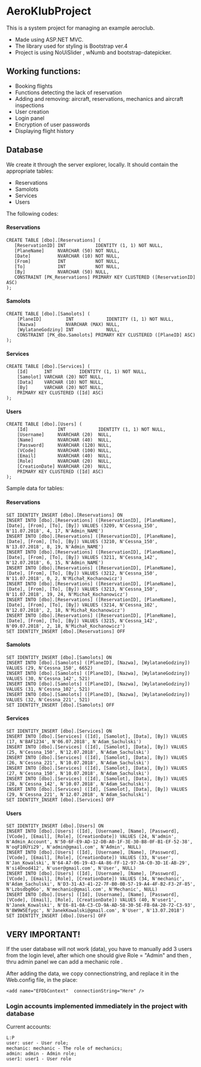 # AeroKlubProject

This is a system project for managing an example aeroclub.
- Made using ASP.NET MVC.
- The library used for styling is Bootstrap ver.4
- Project is using NoUiSlider , wNumb and bootstrap-datepicker.

## Working functions:

 - Booking flights
 - Functions detecting the lack of reservation
 - Adding and removing: aircraft, reservations, mechanics and aircraft inspections
 - User creation
 - Login panel
 - Encryption of user passwords
 - Displaying flight history
 

## Database
We create it through the server explorer, locally. It should contain the appropriate tables:

- Reservations
- Samolots
- Services
- Users

The following codes:

#### Reservations


 ```
 CREATE TABLE [dbo].[Reservations] (
    [ReservationID] INT           IDENTITY (1, 1) NOT NULL,
    [PlaneName]     NVARCHAR (50) NOT NULL,
    [Date]          NVARCHAR (10) NOT NULL,
    [From]          INT           NOT NULL,
    [To]            INT           NOT NULL,
    [By]            NVARCHAR (50) NULL,
    CONSTRAINT [PK_Reservations] PRIMARY KEY CLUSTERED ([ReservationID] ASC)
); 
```

#### Samolots


```
CREATE TABLE [dbo].[Samolots] (
    [PlaneID]         INT            IDENTITY (1, 1) NOT NULL,
    [Nazwa]           NVARCHAR (MAX) NULL,
    [WylataneGodziny] INT            NULL,
    CONSTRAINT [PK_dbo.Samolots] PRIMARY KEY CLUSTERED ([PlaneID] ASC)
);
```

#### Services


```
CREATE TABLE [dbo].[Services] (
    [Id]      INT          IDENTITY (1, 1) NOT NULL,
    [Samolot] VARCHAR (20) NOT NULL,
    [Data]    VARCHAR (10) NOT NULL,
    [By]      VARCHAR (20) NOT NULL,
    PRIMARY KEY CLUSTERED ([Id] ASC)
);
```

#### Users


```
CREATE TABLE [dbo].[Users] (
    [Id]           INT            IDENTITY (1, 1) NOT NULL,
    [Username]     NVARCHAR (20)  NULL,
    [Name]         NVARCHAR (40)  NULL,
    [Password]     NVARCHAR (120) NULL,
    [VCode]        NVARCHAR (100) NULL,
    [Email]        NVARCHAR (40)  NULL,
    [Role]         NVARCHAR (20)  NULL,
    [CreationDate] NVARCHAR (20)  NULL,
    PRIMARY KEY CLUSTERED ([Id] ASC)
);
```




Sample data for tables:



#### Reservations


```
SET IDENTITY_INSERT [dbo].[Reservations] ON
INSERT INTO [dbo].[Reservations] ([ReservationID], [PlaneName], [Date], [From], [To], [By]) VALUES (3209, N'Cessna_150', N'11.07.2018', 4, 17, N'Admin_NAME')
INSERT INTO [dbo].[Reservations] ([ReservationID], [PlaneName], [Date], [From], [To], [By]) VALUES (3210, N'Cessna_150', N'13.07.2018', 8, 19, N'Admin_NAME')
INSERT INTO [dbo].[Reservations] ([ReservationID], [PlaneName], [Date], [From], [To], [By]) VALUES (3211, N'Cessna_142', N'12.07.2018', 6, 15, N'Admin_NAME')
INSERT INTO [dbo].[Reservations] ([ReservationID], [PlaneName], [Date], [From], [To], [By]) VALUES (3212, N'Cessna_150', N'11.07.2018', 0, 2, N'Michał_Kochanowicz')
INSERT INTO [dbo].[Reservations] ([ReservationID], [PlaneName], [Date], [From], [To], [By]) VALUES (3213, N'Cessna_150', N'11.07.2018', 19, 24, N'Michał_Kochanowicz')
INSERT INTO [dbo].[Reservations] ([ReservationID], [PlaneName], [Date], [From], [To], [By]) VALUES (3214, N'Cessna_102', N'12.07.2018', 2, 18, N'Michał_Kochanowicz')
INSERT INTO [dbo].[Reservations] ([ReservationID], [PlaneName], [Date], [From], [To], [By]) VALUES (3215, N'Cessna_142', N'09.07.2018', 2, 18, N'Michał_Kochanowicz')
SET IDENTITY_INSERT [dbo].[Reservations] OFF
```
#### Samolots


```
SET IDENTITY_INSERT [dbo].[Samolots] ON
INSERT INTO [dbo].[Samolots] ([PlaneID], [Nazwa], [WylataneGodziny]) VALUES (29, N'Cessna_150', 6652)
INSERT INTO [dbo].[Samolots] ([PlaneID], [Nazwa], [WylataneGodziny]) VALUES (30, N'Cessna_142', 521)
INSERT INTO [dbo].[Samolots] ([PlaneID], [Nazwa], [WylataneGodziny]) VALUES (31, N'Cessna_102', 521)
INSERT INTO [dbo].[Samolots] ([PlaneID], [Nazwa], [WylataneGodziny]) VALUES (32, N'Cessna_221', 521)
SET IDENTITY_INSERT [dbo].[Samolots] OFF
```
#### Services


```
SET IDENTITY_INSERT [dbo].[Services] ON
INSERT INTO [dbo].[Services] ([Id], [Samolot], [Data], [By]) VALUES (17, N'BAF1234', N'06.07.2018', N'Adam_Sachulski')
INSERT INTO [dbo].[Services] ([Id], [Samolot], [Data], [By]) VALUES (25, N'Cessna_150', N'12.07.2018', N'Adam_Sachulski')
INSERT INTO [dbo].[Services] ([Id], [Samolot], [Data], [By]) VALUES (26, N'Cessna_221', N'10.07.2018', N'Adam_Sachulski')
INSERT INTO [dbo].[Services] ([Id], [Samolot], [Data], [By]) VALUES (27, N'Cessna_150', N'10.07.2018', N'Adam_Sachulski')
INSERT INTO [dbo].[Services] ([Id], [Samolot], [Data], [By]) VALUES (28, N'Cessna_142', N'10.07.2018', N'Adam_Sachulski')
INSERT INTO [dbo].[Services] ([Id], [Samolot], [Data], [By]) VALUES (29, N'Cessna_221', N'12.07.2018', N'Adam_Sachulski')
SET IDENTITY_INSERT [dbo].[Services] OFF
```
#### Users


```
SET IDENTITY_INSERT [dbo].[Users] ON
INSERT INTO [dbo].[Users] ([Id], [Username], [Name], [Password], [VCode], [Email], [Role], [CreationDate]) VALUES (24, N'admin', N'Admin_Account', N'50-6F-E9-AD-12-DB-A0-1F-3E-30-B8-0F-B1-EF-52-38', N'oqF10UYi29', N'admin@gmail.com', N'Admin', NULL)
INSERT INTO [dbo].[Users] ([Id], [Username], [Name], [Password], [VCode], [Email], [Role], [CreationDate]) VALUES (33, N'user', N'Jan_Kowalski', N'64-A7-06-19-43-4A-86-FF-12-97-3A-C0-3D-1E-AB-29', N'si4Onod412', N'user@gmail.com', N'User', NULL)
INSERT INTO [dbo].[Users] ([Id], [Username], [Name], [Password], [VCode], [Email], [Role], [CreationDate]) VALUES (34, N'mechanic', N'Adam_Sachulski', N'D3-31-A3-41-22-7F-B0-0B-57-19-A4-4F-B2-F3-2F-85', N'Lzbsdbg0Go', N'mechanic@gmail.com', N'Mechanic', NULL)
INSERT INTO [dbo].[Users] ([Id], [Username], [Name], [Password], [VCode], [Email], [Role], [CreationDate]) VALUES (40, N'user1', N'Janek_Kowalski', N'E6-81-0A-C3-CD-9A-AD-58-30-5E-FB-0A-20-72-C3-93', N'8W9W5Efygc', N'JanekKowalski@gmail.com', N'User', N'13.07.2018')
SET IDENTITY_INSERT [dbo].[Users] OFF
```
## VERY IMPORTANT!

If the user database will not work (data), you have to manually add 3 users from the login level, after which one should give Role = "Admin" and then , thru admin panel we can add a mechanic role .

After adding the data, we copy connectionstring, and replace it in the Web.config file, in the place:

   ``` <add name="EFDbContext"  connectionString="Here" /> ```

### Login accounts implemented immediately in the project with database

Current accounts:
```
L:P
user: user - User role;
mechanic: mechanic - The role of mechanics;
admin: admin - Admin role;
user1: user1 - User role
```

